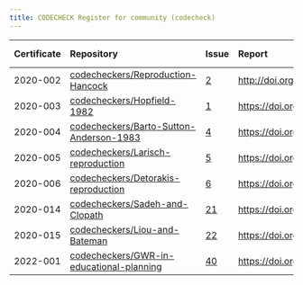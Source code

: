 ```yaml
---
title: CODECHECK Register for community (codecheck)
---
```



|Certificate |Repository                               |Issue |Report                                 |Check date |
|:-------|:--------------------------------|:---|:--------------------------|:----------|
|2020-002    |[codecheckers/Reproduction-Hancock](https://github.com/codecheckers/Reproduction-Hancock)|[2](https://github.com/codecheckers/register/issues/2)|http://doi.org/10.5281/zenodo.3750741  |2020-04-13 |
|2020-003    |[codecheckers/Hopfield-1982](https://github.com/codecheckers/Hopfield-1982)|[1](https://github.com/codecheckers/register/issues/1)|https://doi.org/10.5281/zenodo.3741797 |2020-04-06 |
|2020-004    |[codecheckers/Barto-Sutton-Anderson-1983](https://github.com/codecheckers/Barto-Sutton-Anderson-1983)|[4](https://github.com/codecheckers/register/issues/4)|https://doi.org/10.5281/zenodo.3827371 |2020-05-14 |
|2020-005    |[codecheckers/Larisch-reproduction](https://github.com/codecheckers/Larisch-reproduction)|[5](https://github.com/codecheckers/register/issues/5)|https://doi.org/10.5281/zenodo.3959175 |2020-07-23 |
|2020-006    |[codecheckers/Detorakis-reproduction](https://github.com/codecheckers/Detorakis-reproduction)|[6](https://github.com/codecheckers/register/issues/6)|https://doi.org/10.5281/zenodo.3948353 |2020-07-16 |
|2020-014    |[codecheckers/Sadeh-and-Clopath](https://github.com/codecheckers/Sadeh-and-Clopath)|[21](https://github.com/codecheckers/register/issues/21)|https://doi.org/10.5281/zenodo.3967326 |2020-07-28 |
|2020-015    |[codecheckers/Liou-and-Bateman](https://github.com/codecheckers/Liou-and-Bateman)|[22](https://github.com/codecheckers/register/issues/22)|https://doi.org/10.5281/zenodo.3978402 |2020-08-04 |
|2022-001    |[codecheckers/GWR-in-educational-planning](https://github.com/codecheckers/GWR-in-educational-planning)|[40](https://github.com/codecheckers/register/issues/40)|https://doi.org/10.5281/zenodo.6040066 |2022-01-19 |
